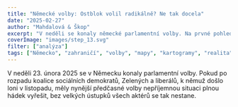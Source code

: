```yaml
---
title: "Německé volby: Ostblok volil radikálně? Ne tak docela"
date: "2025-02-27"
author: "Mahdalová & Škop"
excerpt: "V neděli se konaly německé parlamentní volby. Na prvné pohled se může zdát, že někdejší Východní Německo zradikalizovalo, jenže to je dost zkreslený pohled."
coverImage: "images/step_13.svg"
filter: ["analýza"]
tags: ["Německo", "zahraničí", "volby", "mapy", "kartogramy", "realita"]
---
```


V neděli 23. února 2025 se v Německu konaly parlamentní volby. Pokud po rozpadu koalice sociálních demokratů, Zelených a liberálů, k němuž došlo loni v listopadu, měly nynější předčasné volby nepříjemnou situaci plnou hádek vyřešit, bez velkých ústupků všech aktérů se tak nestane.

<ScrollyTelling yamlFile="scrollytelling.yaml" />
